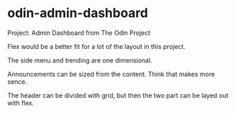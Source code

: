 # odin-admin-dashboard
Project: Admin Dashboard from The Odin Project

Flex would be a better fit for a lot of the layout in this project.

The side menu and trending are one dimensional.

Announcements can be sized from the content. Think that makes more sence.

The header can be divided with grid, but then the two part can be layed
out with flex.